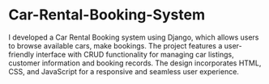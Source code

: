 # Car-Rental-Booking-System
I developed a Car Rental Booking system using Django, which allows users to browse available cars, make bookings. The project features a user-friendly interface with CRUD functionality for managing car listings, customer information and booking records. The design incorporates HTML, CSS, and JavaScript for a responsive and seamless user experience.
